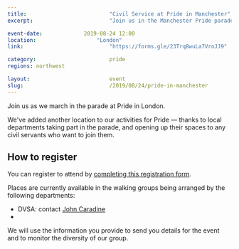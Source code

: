 ```yaml
---
title:  						"Civil Service at Pride in Manchester"
excerpt:	  					"Join us in the Manchester Pride parade."

event-date:	 			2019-08-24 12:00
location: 					"London"
link:							"https://forms.gle/23Trq8wuLa7VroJJ9"

category:						pride
regions: northwest

layout: 						event
slug:							/2019/08/24/pride-in-manchester
---
```


Join us as we march in the parade at Pride in London.

We've added another location to our activities for Pride — thanks to local departments taking part in the parade, and opening up their spaces to any civil servants who want to join them.

## How to register

You can register to attend by [completing this registration form](https://forms.gle/23Trq8wuLa7VroJJ9).

Places are currently available in the walking groups being arranged by the following departments:

- DVSA: contact [John Caradine](mailto:john.caradine@dvsa.gov.uk)
- 

We will use the information you provide to send you details for the event and to monitor the diversity of our group.